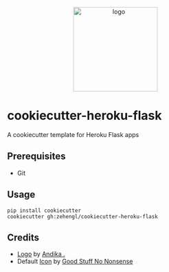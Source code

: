 <div align="center">
    <img src="https://cdn4.iconfinder.com/data/icons/cookie-flat-color-2/512/1-512.png" alt="logo" height="196">
</div>

# cookiecutter-heroku-flask

A cookiecutter template for Heroku Flask apps

## Prerequisites

- Git

## Usage

    pip install cookiecutter
    cookiecutter gh:zehengl/cookiecutter-heroku-flask

## Credits

- [Logo][3] by [Andika .][4]
- Default [Icon][1] by [Good Stuff No Nonsense][2]

[1]: https://www.iconfinder.com/icons/811462/information_mark_question_sign_icon
[2]: https://www.iconfinder.com/Field5
[3]: https://www.iconfinder.com/icons/5241573/bakery_christmas_cookie_cupcake_pastry_winter_icon
[4]: https://www.iconfinder.com/Sinkandika
